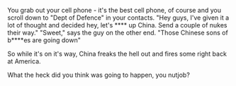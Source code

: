 You grab out your cell phone - it's the best cell phone, of course 
and you scroll down to "Dept of Defence" in your contacts. "Hey guys, I've given it 
a lot of thought and decided hey, let's **** up China. 
Send a couple of nukes their way." 
"Sweet," says the guy on the other end. 
"Those Chinese sons of b****es are going down"

So while it's on it's way, China freaks the hell out and fires some right back at America.

What the heck did you think was going to happen, you nutjob?
